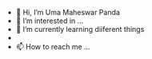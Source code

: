- 👋 Hi, I’m Uma Maheswar Panda
- 👀 I’m interested in ...
- 🌱 I’m currently learning diiferent things
- 
- 📫 How to reach me ...


<!---
umasumitpanda/umasumitpanda is a ✨ special ✨ repository because its `README.md` (this file) appears on your GitHub profile.
You can click the Preview link to take a look at your changes.
--->
